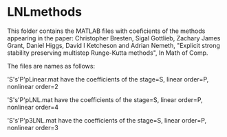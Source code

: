 # LNLmethods
This folder contains the MATLAB files with coeficients of the methods appearing in the paper:
Christopher Bresten, Sigal Gottlieb, Zachary James Grant, Daniel Higgs, David I Ketcheson and Adrian Nemeth,
"Explicit strong stability preserving multistep Runge-Kutta methods",
In Math of Comp.

The files are names as follows:

'S's'P'pLinear.mat have the coefficients of the  stage=S, linear order=P, nonlinear order=2

'S's'P'pLNL.mat have the coefficients of the  stage=S, linear order=P, nonlinear order=4

'S's'P'p3LNL.mat have the coefficients of the  stage=S, linear order=P, nonlinear order=3

